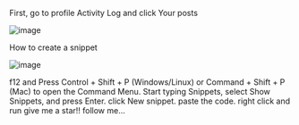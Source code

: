 First, go to profile Activity Log and click Your posts


![image](https://user-images.githubusercontent.com/41980624/201481872-a682c7ea-870a-4499-b65a-3b233e31f2dd.png)



How to create a snippet 

![image](https://github.com/joserodny/remove-facebook-post-js-bot/assets/41980624/2106efe9-6c5b-488a-be22-934b44a072e6)


f12 and Press Control + Shift + P (Windows/Linux) or Command + Shift + P (Mac) to open the Command Menu. Start typing Snippets, select Show Snippets, and press Enter.
click New snippet.
paste the code.
right click and run
give me a star!!
follow me...
